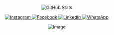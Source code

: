 <p align="center">
  <img src="https://github-readme-stats.vercel.app/api?username=lgg908&show_icons=true&theme=transparent" alt="GitHub Stats">
</p>

<p align="center">
  <a href="https://www.instagram.com/luccas_gonca">
    <img src="https://img.shields.io/badge/Instagram-E4405F?style=for-the-badge&logo=instagram&logoColor=white" alt="Instagram">
  </a>
  <a href="#">
    <img src="https://img.shields.io/badge/Facebook-1877F2?style=for-the-badge&logo=facebook&logoColor=white" alt="Facebook">
  </a>
  <a href="#">
    <img src="https://img.shields.io/badge/LinkedIn-0077B5?style=for-the-badge&logo=linkedin&logoColor=white" alt="LinkedIn">
  </a>
  <a href="#">
    <img src="https://img.shields.io/badge/WhatsApp-25D366?style=for-the-badge&logo=whatsapp&logoColor=white" alt="WhatsApp">
  </a>
</p>

<p align="center">
  <img src="https://github.com/user-attachments/assets/9dbc24dd-7cfb-4c4b-b4d2-7d409205701f" alt="Image">
</p>




